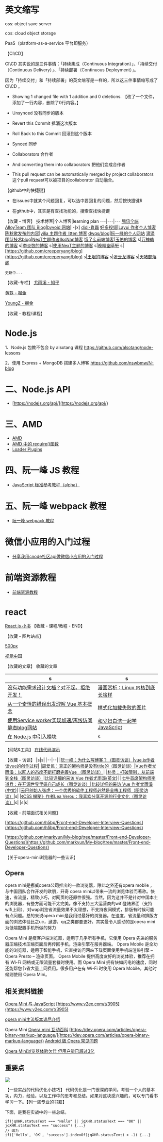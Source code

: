 # 英文缩写

oss: object save server

cos: cloud object storage

PaaS（platform-as-a-service 平台即服务）

【CI\CD】

CI\CD 其实说的是三件事情：「持续集成（Continuous Integration）」、「持续交付（Continuous Delivery）」、「持续部署（Continuous Deployment）」。

因为「持续交付」和「持续部署」的英文缩写是一样的，所以这三件事情缩写成了 CI\CD 。


- Showing 1 changed file with 1 addition and 0 deletions. 【改了一个文件，添加了一行内容，删除了0行内容。】

- Unsynced   没有同步的版本
- Revert this Commit   抵消这次版本
- Roll Back to this Commit    回滚到这个版本
- Synced   同步
- Collaborators   合作者
- And converting them into collaborators    把他们变成合作者
- This pull request can be automatically merged by project collaborators  这个pull request可以被项目的collaborator 自动融合。


【github中的快捷键】
- 在issues中就某个问题回复，可以选中要回复的问题，然后按快捷键R

- 在github中，其实是有查找功能的，搜索查找快捷键


【收藏 - 博客】
技术博客|个人博客|learning plan
---|---|---
[腾讯全端 AlloyTeam 团队 Blog](http://www.alloyteam.com/)|[byvoid 网站](https://www.byvoid.com/zhs/blog/list)| -[x] [didi-肖磊](https://github.com/CommanderXL/Biu-blog)
[好多视频](http://haoduoshipin.com/)|[Layui 作者个人博客](http://sentsin.com/)
[陈秋歌发布的内容](http://geek.csdn.net/user/publishlist/chenqiuge1984)|[yilia 主题作者 litten 博客](http://litten.me/)
[dwqs/blog](https://github.com/dwqs/blog)|[阮一峰的个人网站](http://www.ruanyifeng.com/home.html)
[滴滴团队技术blog](https://github.com/DDFE/DDFE-blog)|[NexT主题作者IIssNan博客](http://notes.iissnan.com/)
[饿了么前端博客](https://fe.ele.me/)|[玉伯的博客](https://github.com/lifesinger/blog/issues)
s|[万神劫的博客](http://chaoskeh.com/archive.html)
s|[李炎恢的博客](http://www.liyanhui.com/)
s|[使用NexT主题的博客](https://github.com/iissnan/hexo-theme-next/issues/119)
s|[晚晴幽草轩](http://www.jeffjade.com/)
s|[https://github.com/creeperyang/blog](https://github.com/creeperyang/blog)
s|[王垠的博客](http://www.yinwang.org/)
s|[张云龙博客](https://github.com/fouber/blog)
s|[天猪部落阁](https://github.com/atian25/blog)

```
更新中...
```



【收藏-专栏】
[尤雨溪 - 知乎](https://www.zhihu.com/people/evanyou/)

[黄轶 - 掘金](https://juejin.im/user/586db400a22b9d005695a69d/posts)

[YoungZ - 掘金](https://juejin.im/user/59a7a5a96fb9a02487554b86)

【收藏 - 教程/课程】
# Node.js
1、Node.js 包教不包会 by alsotang 课程
https://github.com/alsotang/node-lessons

2、使用 Express + MongoDB 搭建多人博客
https://github.com/nswbmw/N-blog

# 二、Node.js API
- [https://nodejs.org/api/](https://nodejs.org/api/)

# 三、AMD
- [AMD](https://github.com/amdjs/amdjs-api/wiki/AMD-(%E4%B8%AD%E6%96%87%E7%89%88))
- [AMD 中的 require()函数](https://github.com/amdjs/amdjs-api/wiki/require-(%E4%B8%AD%E6%96%87%E7%89%88))
- [Loader Plugins](https://github.com/amdjs/amdjs-api/wiki/Loader-Plugins(%E4%B8%AD%E6%96%87%E7%89%88))

# 四、阮一峰 JS 教程
- [JavaScript 标准参考教程（alpha）](http://javascript.ruanyifeng.com/)

# 五、阮一峰 webpack 教程
- [阮一峰 webpack 教程](https://github.com/ruanyf/webpack-demos)

# 微信小应用的入门过程
- [分享我用cnode社区api做微信小应用的入门过程](https://cnodejs.org/topic/57ea257b3670ca3f44c5beb6)

# 前端资源教程
- [前端资源教程](https://cnodejs.org/topic/56ef3edd532839c33a99d00e)

# react

[React.js 小书](http://huziketang.com/books/react/)
【收藏 - 课程/教程 - END】


【收藏 - 图片站点】

[500px](https://500px.com/)

[视觉中国](https://www.vcg.com/)


【收藏的文章】
收藏的文章

|s|s|
|---|---|
|[没有功能需求设计文档？对不起，拒绝开发！](http://blog.jobbole.com/110645/)|[漫画赏析：Linux 内核到底长啥样](http://blog.jobbole.com/110581/)|
|[从一个奇怪的错误出发理解 Vue 基本概念](https://zhuanlan.zhihu.com/p/25486761#tipjar)|[样式化加载失败的图片](http://web.jobbole.com/90430/)|
|[使用Service worker实现加速/离线访问静态blog网站](http://web.jobbole.com/90421/)|[和少妇白洁一起学JavaScript](https://segmentfault.com/a/1190000008449808)|
|[在 Node.js 中引入模块](http://huziketang.com/blog/posts/detail?postId=58eaf471a58c240ae35bb8e3)|s|


【网站&工具】
[在线代码演示](http://jsbin.com/?html,output)


【收藏 - 访谈】
|s|s|
|--|--|
|[阮一峰：为什么写博客？（图灵访谈）](http://www.ituring.com.cn/article/111023)|[vue.js作者谈vue的创作过程](http://www.csdn.net/article/1970-01-01/2825439)|
|[周爱民：真正的架构师是没有title的（图灵访谈）](http://www.ituring.com.cn/article/120377)|[Vue作者尤雨溪：以匠人的态度不断打磨完善Vue （图灵访谈）](http://www.ituring.com.cn/article/273032)|
|[朴灵：打破限制，从前端到全栈（图灵访谈）](http://www.ituring.com.cn/article/197773)|[比较详细的采访 Vue 作者尤雨溪(英文)](https://medium.freecodecamp.com/between-the-wires-an-interview-with-vue-js-creator-evan-you-e383cbf57cc4)|
|[七牛首席架构师李道兵：在开源世界里逼自己成长（图灵访谈）](http://www.ituring.com.cn/article/200305)|[比较详细的采访 Vue 作者尤雨溪(中文)](http://zcfy.cc/article/an-interview-with-vue-js-creator-evan-you-3143.html?t=selection)|
|[云巴创始人张虎：一个优秀的软件工程师必然是全栈工程师（图灵访谈）](http://www.ituring.com.cn/article/199457)|s|
|[《CSS 揭秘》作者Lea Verou：我喜欢分享开源的行业文化（图灵访谈）](http://www.ituring.com.cn/article/261344)|s|
|s|s|


【收藏 - 前端面试相关问题】

[https://github.com/h5bp/Front-end-Developer-Interview-Questions](https://github.com/h5bp/Front-end-Developer-Interview-Questions)

[https://github.com/markyun/My-blog/tree/master/Front-end-Developer-Questions](https://github.com/markyun/My-blog/tree/master/Front-end-Developer-Questions)


【关于opera-mini浏览器的一些认识】
## Opera

opera mini是挪威opera公司推出的一款浏览器，除此之外还有opera mobile ，与中国团队合作开发的欧朋，开奇 opera mini以带来一流的浏览体验而著称。快速，省流量，精致小巧，对网页的还原性很强。当然，因为这并不是针对中国本土的浏览器，有些方面可能不太完美，像不支持三大运营商的wifi登陆界面（支持wifi上网），对wap浏览省流量效果不太理想，不支持夜间模式，排版有时候可能有点问题。总的来说opera mini是我用过最好的浏览器。在速度，省流量和排版方面的浏览体验比之uc，遨游，qq之类都要更好。其实最令人感动的是opera mini 为低端配置手机所做的努力

Opera Mini 是瘦客户端浏览器，适用于几乎所有手机，它使用 Opera 先进的服务器压缩技术压缩页面后再传回手机，渲染引擎在服务器端。
Opera Mobile 是全功能的浏览器，适用于智能手机，它直接访问网站下载页面使用手机端渲染引擎 – Opera Presto – 渲染页面。
Opera Mobile 提供高度友好的浏览体验，推荐在拥有 Wi-Fi 网络或无限流量套餐时使用。而 Opera Mini 拥有快如闪电的速度，同时还能帮您节省大量上网费用。很多用户在有 Wi-Fi 时使用 Opera Mobile，其他时候则使用 Opera Mini。

## 相关资料链接

[Opera Mini 与 JavaScript](http://tieba.baidu.com/p/2006880516)
[https://www.v2ex.com/t/3905](https://www.v2ex.com/t/3905)


[opera mini主流版本详尽介绍](http://tieba.baidu.com/p/670744164)

Opera Mini
[Opera mini 互动百科](http://www.baike.com/wiki/Opera+mini)
[https://dev.opera.com/articles/opera-binary-markup-language/](https://dev.opera.com/articles/opera-binary-markup-language/)
[Android 版 Opera 常见问题](https://www.opera.com/zh-cn/help/mobile/android)


[Opera Mini浏览器体验欠佳 但用户量已超过3亿](http://tech.qq.com/a/20151225/023653.htm)

## 重要点
![](./operamini1.png)






【一些实战的代码优化小技巧】
代码优化是一门很深的学问，考验一个人的基本功，内力，经验，以及工作中的思考和总结。如果对这块感兴趣的，可以专门看书学习一下。【列一些专业的书籍】

下面，是我在实战中的一些总结。
```
if(jqXHR.statusText === "Hello" || jqXHR.statusText === "OK" || jqXHR.statusText === "success") {...}
// 改为
if(['Hello', 'OK', 'success'].indexOf(jqXHR.statusText) > -1) {...}
```



